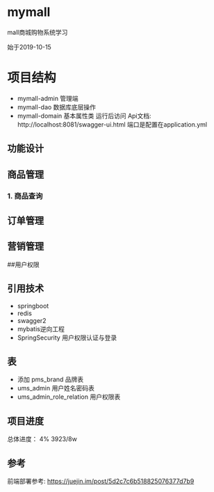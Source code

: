 # mymall
mall商城购物系统学习

始于2019-10-15

# 项目结构

- mymall-admin 管理端
- mymall-dao 数据库底层操作
- mymall-domain 基本属性类
运行后访问
Api文档:  http://localhost:8081/swagger-ui.html
端口是配置在application.yml
## 功能设计

## 商品管理
### 1. 商品查询

## 订单管理

## 营销管理
##用户权限

##  引用技术
- springboot
- redis
- swagger2
- mybatis逆向工程
- SpringSecurity 用户权限认证与登录

## 表
- 添加 pms_brand 品牌表
- ums_admin 用户姓名密码表
- ums_admin_role_relation 用户权限表



## 项目进度

总体进度： 4%   3923/8w


## 参考
前端部署参考:
https://juejin.im/post/5d2c7c6b518825076377d7b9
